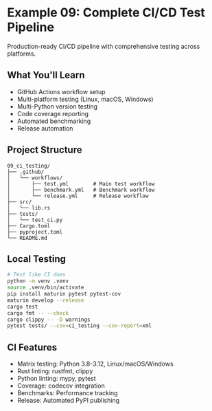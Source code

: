 # Example 09: Complete CI/CD Test Pipeline

Production-ready CI/CD pipeline with comprehensive testing across platforms.

## What You'll Learn

- GitHub Actions workflow setup
- Multi-platform testing (Linux, macOS, Windows)
- Multi-Python version testing
- Code coverage reporting
- Automated benchmarking
- Release automation

## Project Structure

```
09_ci_testing/
├── .github/
│   └── workflows/
│       ├── test.yml        # Main test workflow
│       ├── benchmark.yml   # Benchmark workflow
│       └── release.yml     # Release workflow
├── src/
│   └── lib.rs
├── tests/
│   └── test_ci.py
├── Cargo.toml
├── pyproject.toml
└── README.md
```

## Local Testing

```bash
# Test like CI does
python -m venv .venv
source .venv/bin/activate
pip install maturin pytest pytest-cov
maturin develop --release
cargo test
cargo fmt -- --check
cargo clippy -- -D warnings
pytest tests/ --cov=ci_testing --cov-report=xml
```

## CI Features

- Matrix testing: Python 3.8-3.12, Linux/macOS/Windows
- Rust linting: rustfmt, clippy
- Python linting: mypy, pytest
- Coverage: codecov integration
- Benchmarks: Performance tracking
- Release: Automated PyPI publishing
